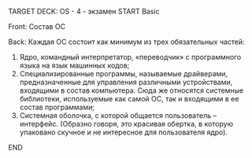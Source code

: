 TARGET DECK: OS - 4 - экзамен
START
Basic

Front: Состав ОС

Back: Каждая ОС состоит как минимум из трех обязательных частей: 
1. Ядро, командный интерпретатор, «переводчик» с программного языка на язык машинных кодов; 
2. Специализированные программы, называемые драйверами, предназначенные для управления различными устройствами, входящими в состав компьютера. Сюда же относятся системные библиотеки, используемые как самой ОС, так и входящими в ее состав программами; 
3. Системная оболочка, с которой общается пользователь – интерфейс. (Образно говоря, это красивая обертка, в которую упаковано скучное и не интересное для пользователя ядро).
<!--ID: 1663705565725-->
END

